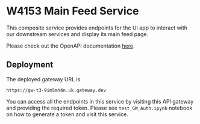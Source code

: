 # W4153 Main Feed Service

This composite service provides endpoints for the UI app to interact with our downstream services and display its main feed page.

Please check out the OpenAPI documentation [here](https://main-feed-service-745799261495.us-east4.run.app/docs).

## Deployment

The deployed gateway URL is 

```
https://gw-t3-9im5mh4n.uk.gateway.dev
```

You can access all the endpoints in this service by visiting this API gateway and providing the required token.
Please see `test_GW_Auth.ipynb` notebook on how to generate a token and visit this service.
